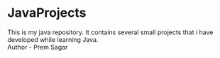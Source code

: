 # JavaProjects
This is my java repository. It contains several small projects that i have developed while learning Java.
<br>
Author - Prem Sagar

